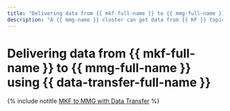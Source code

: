 ```yaml
---
title: "Delivering data from {{ mkf-full-name }} to {{ mmg-full-name }} using {{ data-transfer-full-name }}"
description: "A {{ mmg-name }} cluster can get data from {{ KF }} topics in real time."
---
```


# Delivering data from {{ mkf-full-name }} to {{ mmg-full-name }} using {{ data-transfer-full-name }}

{% include notitle [MKF to MMG with Data Transfer](../../_tutorials/dataplatform/data-transfer-mkf-mmg.md) %}
